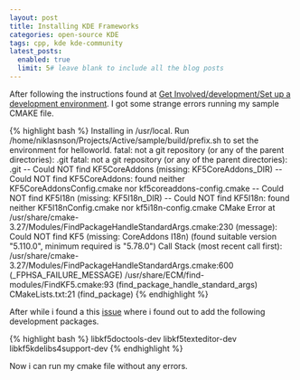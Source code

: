 ```yaml
---
layout: post
title: Installing KDE Frameworks
categories: open-source KDE
tags: cpp, kde kde-community
latest_posts:
  enabled: true
  limit: 5# leave blank to include all the blog posts
---
```


After following the instructions found at [Get Involved/development/Set up a development environment](https://community.kde.org/Get_Involved/development/Set_up_a_development_environment). I got some strange errors running my sample CMAKE file.

{% highlight bash %}
Installing in /usr/local. Run /home/niklasnson/Projects/Active/sample/build/prefix.sh to set the environment for helloworld.
fatal: not a git repository (or any of the parent directories): .git
fatal: not a git repository (or any of the parent directories): .git
-- Could NOT find KF5CoreAddons (missing: KF5CoreAddons_DIR)
-- Could NOT find KF5CoreAddons: found neither KF5CoreAddonsConfig.cmake nor kf5coreaddons-config.cmake
-- Could NOT find KF5I18n (missing: KF5I18n_DIR)
-- Could NOT find KF5I18n: found neither KF5I18nConfig.cmake nor kf5i18n-config.cmake
CMake Error at /usr/share/cmake-3.27/Modules/FindPackageHandleStandardArgs.cmake:230 (message):
  Could NOT find KF5 (missing: CoreAddons I18n) (found suitable version
  "5.110.0", minimum required is "5.78.0")
Call Stack (most recent call first):
  /usr/share/cmake-3.27/Modules/FindPackageHandleStandardArgs.cmake:600 (_FPHSA_FAILURE_MESSAGE)
  /usr/share/ECM/find-modules/FindKF5.cmake:93 (find_package_handle_standard_args)
  CMakeLists.txt:21 (find_package)
{% endhighlight %}


After while i found a this [issue](https://github.com/ktechlab/ktechlab/issues/53) where i found out to add the following development packages.

{% highlight bash %}
libkf5doctools-dev
libkf5texteditor-dev
libkf5kdelibs4support-dev
{% endhighlight %}


Now i can run my cmake file without any errors.
